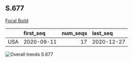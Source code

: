 

## S.677
[Focal Build](https://nextstrain.org/groups/neherlab/ncov/S.677?f_region=Europe)

|     | first_seq   |   num_seqs | last_seq   |
|:----|:------------|-----------:|:-----------|
| USA | 2020-09-11  |         17 | 2020-12-27 |

![Overall trends S.677](/overall_trends_figures/overall_trends_S.677.png)